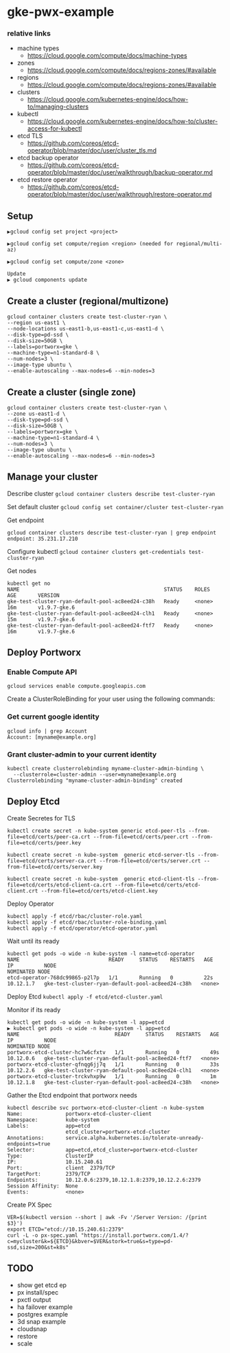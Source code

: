 # gke-pwx-example

### relative links
- machine types
  - https://cloud.google.com/compute/docs/machine-types
- zones
  - https://cloud.google.com/compute/docs/regions-zones/#available  
- regions
  - https://cloud.google.com/compute/docs/regions-zones/#available
- clusters
  - https://cloud.google.com/kubernetes-engine/docs/how-to/managing-clusters
- kubectl
  - https://cloud.google.com/kubernetes-engine/docs/how-to/cluster-access-for-kubectl
- etcd TLS
  - https://github.com/coreos/etcd-operator/blob/master/doc/user/cluster_tls.md
- etcd backup operator
  - https://github.com/coreos/etcd-operator/blob/master/doc/user/walkthrough/backup-operator.md
- etcd restore operator
  - https://github.com/coreos/etcd-operator/blob/master/doc/user/walkthrough/restore-operator.md

## Setup
```
▶gcloud config set project <project>

▶gcloud config set compute/region <region> (needed for regional/multi-az)

▶gcloud config set compute/zone <zone>

Update
▶ gcloud components update
```

## Create a cluster (regional/multizone)
```
gcloud container clusters create test-cluster-ryan \
--region us-east1 \
--node-locations us-east1-b,us-east1-c,us-east1-d \
--disk-type=pd-ssd \
--disk-size=50GB \
--labels=portworx=gke \
--machine-type=n1-standard-8 \
--num-nodes=3 \
--image-type ubuntu \
--enable-autoscaling --max-nodes=6 --min-nodes=3
```

## Create a cluster (single zone)
```
gcloud container clusters create test-cluster-ryan \
--zone us-east1-d \
--disk-type=pd-ssd \
--disk-size=50GB \
--labels=portworx=gke \
--machine-type=n1-standard-4 \
--num-nodes=3 \
--image-type ubuntu \
--enable-autoscaling --max-nodes=6 --min-nodes=3
```

## Manage your cluster

Describe cluster
`gcloud container clusters describe test-cluster-ryan`

Set default cluster
`gcloud config set container/cluster test-cluster-ryan`

Get endpoint
```
gcloud container clusters describe test-cluster-ryan | grep endpoint
endpoint: 35.231.17.210
```

Configure kubectl
`gcloud container clusters get-credentials test-cluster-ryan`

Get nodes
```
kubectl get no
NAME                                               STATUS    ROLES     AGE       VERSION
gke-test-cluster-ryan-default-pool-ac8eed24-c38h   Ready     <none>    16m       v1.9.7-gke.6
gke-test-cluster-ryan-default-pool-ac8eed24-clh1   Ready     <none>    15m       v1.9.7-gke.6
gke-test-cluster-ryan-default-pool-ac8eed24-ftf7   Ready     <none>    16m       v1.9.7-gke.6
```

## Deploy Portworx

### Enable Compute API
`gcloud services enable compute.googleapis.com`

Create a ClusterRoleBinding for your user using the following commands:

### Get current google identity
``` 
gcloud info | grep Account
Account: [myname@example.org]
```

### Grant cluster-admin to your current identity
```
kubectl create clusterrolebinding myname-cluster-admin-binding \
  --clusterrole=cluster-admin --user=myname@example.org
Clusterrolebinding "myname-cluster-admin-binding" created
```

## Deploy Etcd

Create Secretes for TLS
```
kubectl create secret -n kube-system generic etcd-peer-tls --from-file=etcd/certs/peer-ca.crt --from-file=etcd/certs/peer.crt --from-file=etcd/certs/peer.key

kubectl create secret -n kube-system  generic etcd-server-tls --from-file=etcd/certs/server-ca.crt --from-file=etcd/certs/server.crt --from-file=etcd/certs/server.key

kubectl create secret -n kube-system  generic etcd-client-tls --from-file=etcd/certs/etcd-client-ca.crt --from-file=etcd/certs/etcd-client.crt --from-file=etcd/certs/etcd-client.key
```

Deploy Operator
```
kubectl apply -f etcd/rbac/cluster-role.yaml
kubectl apply -f etcd/rbac/cluster-role-binding.yaml
kubectl apply -f etcd/operator/etcd-operator.yaml
```

Wait until its ready
```
kubectl get pods -o wide -n kube-system -l name=etcd-operator
NAME                             READY     STATUS    RESTARTS   AGE       IP          NODE                                               NOMINATED NODE
etcd-operator-768dc99865-p2l7p   1/1       Running   0          22s       10.12.1.7   gke-test-cluster-ryan-default-pool-ac8eed24-c38h   <none>
```

Deploy Etcd
`kubectl apply -f etcd/etcd-cluster.yaml`

Monitor if its ready
```
kubectl get pods -o wide -n kube-system -l app=etcd
▶ kubectl get pods -o wide -n kube-system -l app=etcd
NAME                               READY     STATUS    RESTARTS   AGE       IP          NODE                                               NOMINATED NODE
portworx-etcd-cluster-hc7w6cfxtv   1/1       Running   0          49s       10.12.0.6   gke-test-cluster-ryan-default-pool-ac8eed24-ftf7   <none>
portworx-etcd-cluster-qfnqg6jj7q   1/1       Running   0          33s       10.12.2.6   gke-test-cluster-ryan-default-pool-ac8eed24-clh1   <none>
portworx-etcd-cluster-trckvhxp9w   1/1       Running   0          1m        10.12.1.8   gke-test-cluster-ryan-default-pool-ac8eed24-c38h   <none>
```

Gather the Etcd endpoint that portworx needs
```
kubectl describe svc portworx-etcd-cluster-client -n kube-system
Name:              portworx-etcd-cluster-client
Namespace:         kube-system
Labels:            app=etcd
                   etcd_cluster=portworx-etcd-cluster
Annotations:       service.alpha.kubernetes.io/tolerate-unready-endpoints=true
Selector:          app=etcd,etcd_cluster=portworx-etcd-cluster
Type:              ClusterIP
IP:                10.15.240.61
Port:              client  2379/TCP
TargetPort:        2379/TCP
Endpoints:         10.12.0.6:2379,10.12.1.8:2379,10.12.2.6:2379
Session Affinity:  None
Events:            <none>
```

Create PX Spec
```
VER=$(kubectl version --short | awk -Fv '/Server Version: /{print $3}')
export ETCD="etcd://10.15.240.61:2379"
curl -L -o px-spec.yaml "https://install.portworx.com/1.4/?c=mycluster&k=${ETCD}&kbver=$VER&stork=true&s=type=pd-ssd,size=200&st=k8s"
```

## TODO
- show get etcd ep
- px install/spec
- pxctl output
- ha failover example
- postgres example
- 3d snap example
- cloudsnap
- restore
- scale